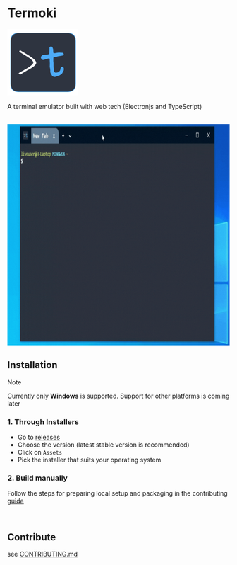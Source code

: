 # Termoki  

<img alt="logo" height=150 src="media/logo.png" >

A terminal emulator built with web tech (Electronjs and TypeScript)  

<br>

<img height=500 src="media/showcase.gif">

<br>

## Installation

  > [!NOTE]
  > Currently only **Windows** is supported. Support for other platforms is coming later

  ### 1. Through Installers
  - Go to [releases](https://github.com/jjeem/termoki/releases)
  - Choose the version (latest stable version is recommended)
  - Click on `Assets`
  - Pick the installer that suits your operating system

  ### 2. Build manually
  Follow the steps for preparing local setup and packaging in the contributing [guide](./CONTRIBUTING.md)

<br>

## Contribute

see [CONTRIBUTING.md](./CONTRIBUTING.md)

